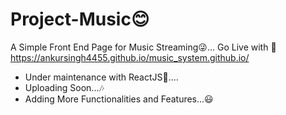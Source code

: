 # Project-Music😊
A Simple Front End Page for Music Streaming😜... Go Live with 🤞  https://ankursingh4455.github.io/music_system.github.io/

- Under maintenance with ReactJS👀.... 
- Uploading Soon...🎶
- Adding More Functionalities and Features...😃
